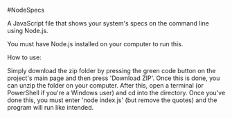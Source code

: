 #NodeSpecs

A JavaScript file that shows your system's specs on the command line using Node.js.

You must have Node.js installed on your computer to run this.


How to use:

Simply download the zip folder by pressing the green code button on the project's main page and then press 'Download ZIP'. Once this is done, you can unzip the folder on your computer. After this, open a terminal (or PowerShell if you're a Windows user) and cd into the directory. Once you've done this, you must enter 'node index.js' (but remove the quotes) and the program will run like intended.